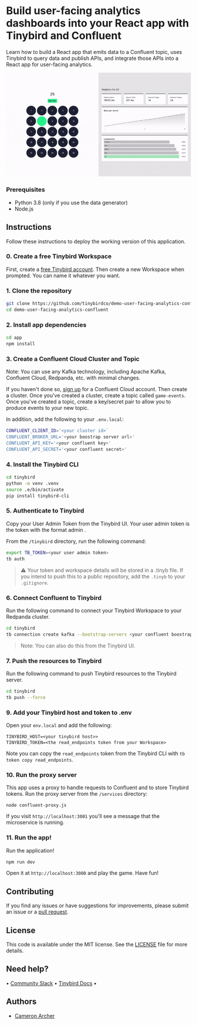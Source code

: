 # Build user-facing analytics dashboards into your React app with Tinybird and Confluent

Learn how to build a React app that emits data to a Confluent topic, uses Tinybird to query data and publish APIs, and integrate those APIs into a React app for user-facing analytics.

![Gif of the final game](/img/game-gif.gif)

### Prerequisites

- Python 3.8 (only if you use the data generator)
- Node.js

## Instructions

Follow these instructions to deploy the working version of this application.

### 0. Create a free Tinybird Workspace

First, create a [free Tinybird account](https://www.tinybird.co/signup). Then create a new Workspace when prompted. You can name it whatever you want.

### 1. Clone the repository

```sh
git clone https://github.com/tinybirdco/demo-user-facing-analytics-confluent.git
cd demo-user-facing-analytics-confluent
```

### 2. Install app dependencies

```sh
cd app
npm install
```

### 3. Create a Confluent Cloud Cluster and Topic

Note: You can use any Kafka technology, including Apache Kafka, Confluent Cloud, Redpanda, etc. with minimal changes.

If you haven't done so, [sign up](https://confluent.cloud/signup) for a Confluent Cloud account. Then create a cluster. Once you've created a cluster, create a topic called `game-events`. Once you've created a topic, create a key/secret pair to allow you to produce events to your new topic.

In addition, add the following to your `.env.local`:

```sh
CONFLUENT_CLIENT_ID='<your cluster id>`
CONFLUENT_BROKER_URL='<your boostrap server url>'
CONFLUENT_API_KEY='<your confluent key>'
CONFLUENT_API_SECRET='<your confluent secret>'
```

### 4. Install the Tinybird CLI

```sh
cd tinybird
python -m venv .venv
source .e/bin/activate
pip install tinybird-cli
```

### 5. Authenticate to Tinybird

Copy your User Admin Token from the Tinybird UI. Your user admin token is the token with the format admin <your email address>.

From the `/tinybird` directory, run the following command:

```sh
export TB_TOKEN=<your user admin token>
tb auth
```

> :warning: Your token and workspace details will be stored in a .tinyb file. If you intend to push this to a public repository, add the `.tinyb` to your `.gitignore`.

### 6. Connect Confluent to Tinybird

Run the following command to connect your Tinybird Workspace to your Redpanda cluster.

```sh
cd tinybird
tb connection create kafka --bootstrap-servers <your confluent boostrap server> --key <your confluent key> --secret <your confluent secret> --connection-name confluent
```

> Note: You can also do this from the Tinybird UI.

### 7. Push the resources to Tinybird

Run the following command to push Tinybird resources to the Tinybird server.

```sh
cd tinybird
tb push --force
```

### 9. Add your Tinybird host and token to .env

Open your `env.local` and add the following:

```
TINYBIRD_HOST=<your tinybird host>>
TINYBIRD_TOKEN=<the read_endpoints token from your Workspace>
```

Note you can copy the `read_endpoints` token from the Tinybird CLI with `tb token copy read_endpoints`.

### 10. Run the proxy server

This app uses a proxy to handle requests to Confluent and to store Tinybird tokens. Run the proxy server from the `/services` directory:

```
node confluent-proxy.js
```

If you visit `http://localhost:3001` you'll see a message that the microservice is running.

### 11. Run the app!

Run the application!

```sh
npm run dev
```

Open it at `http://localhost:3000` and play the game. Have fun!

## Contributing

If you find any issues or have suggestions for improvements, please submit an issue or a [pull request](https://github.com/tinybirdco/demo-user-facing-analytics-color-picker/pulls?q=is%3Apr+is%3Aopen+sort%3Aupdated-desc).

## License

This code is available under the MIT license. See the [LICENSE](https://github.com/tinybirdco/demo-user-facing-analytics-color-picker/blob/main/LICENSE.txt) file for more details.

## Need help?

&bull; [Community Slack](https://www.tinybird.co/community) &bull; [Tinybird Docs](https://www.tinybird.co/docs) &bull;

## Authors

- [Cameron Archer](https://github.com/tb-peregrine)
